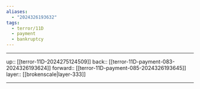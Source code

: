 ```yaml
---
aliases:
  - "2024326193632"
tags:
  - terror/11D
  - payment
  - bankruptcy
---
```




***

up:: [[terror-11D-2024275124509]]
back:: [[terror-11D-payment-083-2024326193624]]
forward:: [[terror-11D-payment-085-2024326193645]]
layer:: [[brokenscale|layer-333]]

***
